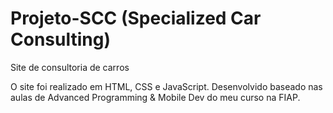 # Projeto-SCC (Specialized Car Consulting)
Site de consultoria de carros

  O site foi realizado em HTML, CSS e JavaScript. Desenvolvido baseado nas aulas de Advanced Programming & Mobile Dev 
do meu curso na FIAP.
